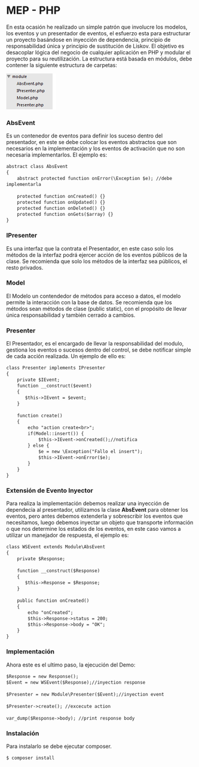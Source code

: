 # MEP - PHP

En esta ocasión he realizado un simple patrón que involucre los modelos, los eventos y un presentador de eventos, el esfuerzo esta para estructurar un proyecto basándose en inyección de dependencia, principio de responsabilidad única y principio de sustitución de Liskov. El objetivo es desacoplar lógica del negocio de cualquier aplicación en PHP y modular el proyecto para su reutilización. 
La estructura está basada en módulos, debe contener la siguiente estructura de carpetas: 

![Estrucutra de Caperta](https://raw.githubusercontent.com/raalzate/mep-php/master/images/carpetas.png)

### AbsEvent
Es un contenedor de eventos para definir los suceso dentro del presentador, en este se debe colocar los eventos abstractos que son necesarios en la implementación y los eventos de activación que no son necesaria implementarlos. El ejemplo es:

``` 
abstract class AbsEvent 
{
	abstract protected function onError(\Exception $e); //debe implementarla 

	protected function onCreated() {}
	protected function onUpdated() {}
	protected function onDeleted() {}
	protected function onGets($array) {}
}
```
### IPresenter

Es una interfaz que la contrata el Presentador, en este caso solo los métodos de la interfaz podrá ejercer acción de los eventos públicos de la clase. Se recomienda que solo los métodos de la interfaz sea públicos, el resto privados.  

### Model

El Modelo un contendedor de métodos para acceso a datos, el modelo permite la interacción con la base de datos. Se recomienda que los métodos sean métodos de clase (public static), con el propósito de llevar única responsabilidad y también cerrado a cambios. 

### Presenter

El Presentador, es el encargado de llevar la responsabilidad del modulo, gestiona los eventos o sucesos dentro del control, se debe notificar simple de cada acción realizada. Un ejemplo de ello es:

``` 
class Presenter implements IPresenter 
{
	private $IEvent; 
	function __construct($event)
    {
       $this->IEvent = $event;
    }

    function create()
    {
    	echo "action create<br>";
    	if(Model::insert()) {
    		$this->IEvent->onCreated();//notifica
    	} else {
    		$e = new \Exception("Fallo el insert");
    		$this->IEvent->onError($e);
    	}
    }
}
```

### Extensión de Evento Inyector

Para realiza la implementación debemos realizar una inyección de dependecia al presentador, utilizamos la clase **AbsEvent** para obtener los eventos, pero antes debemos extenderla y sobrescribir los eventos que necesitamos, luego debemos inyectar un objeto que transporte información o que nos determine los estados de los eventos, en este caso vamos a utilizar un manejador de respuesta, el ejemplo es:

```
class WSEvent extends Module\AbsEvent 
{
	private $Response;

	function __construct($Response)
    {
       $this->Response = $Response;
    }

	public function onCreated()
	{
		echo "onCreated";
		$this->Response->status = 200;
		$this->Response->body = "OK";
	} 
} 	
```

### Implementación

Ahora este es el ultimo paso, la ejecución del Demo:

```
$Response = new Response();
$Event = new WSEvent($Response);//inyection response

$Presenter = new Module\Presenter($Event);//inyection event

$Presenter->create(); //excecute action

var_dump($Response->body); //print response body 

```
### Instalación

Para instalarlo se debe ejecutar composer.

```
$ composer install
```



